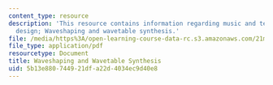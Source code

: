 ```yaml
---
content_type: resource
description: 'This resource contains information regarding music and technology: Sound
  design; Waveshaping and wavetable synthesis.'
file: /media/https%3A/open-learning-course-data-rc.s3.amazonaws.com/21m-380-music-and-technology-sound-design-spring-2016/5b13e880744921dfa22d4034ec9d40e8_MIT21M_380S16_Lec16.pdf
file_type: application/pdf
resourcetype: Document
title: Waveshaping and Wavetable Synthesis
uid: 5b13e880-7449-21df-a22d-4034ec9d40e8
---
```


